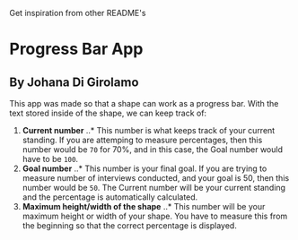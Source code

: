 Get inspiration from other README's
# Progress Bar App
## By Johana Di Girolamo

This app was made so that a shape can work as a progress bar. With the text stored inside of the shape, we can keep track of:
1. **Current number**
	..* This number is what keeps track of your current standing. If you are attemping to measure percentages, then this number would be `70` for 70%, and in this case, the Goal number would have to be `100`.
2. **Goal number**
	..* This number is your final goal. If you are trying to measure number of interviews conducted, and your goal is 50, then this number would be `50`. The Current number will be your current standing and the percentage is automatically calculated.
3. **Maximum height/width of the shape**
	..* This number will be your maximum height or width of your shape. You have to measure this from the beginning so that the correct percentage is displayed.


